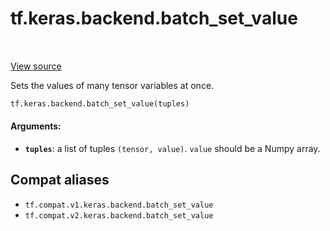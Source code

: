 <div itemscope itemtype="http://developers.google.com/ReferenceObject">
<meta itemprop="name" content="tf.keras.backend.batch_set_value" />
<meta itemprop="path" content="Stable" />
</div>

# tf.keras.backend.batch_set_value

<!-- Insert buttons and diff -->

<table class="tfo-notebook-buttons tfo-api" align="left">
</table>

<a target="_blank" href="/code/stable/tensorflow/python/keras/backend.py">View source</a>



Sets the values of many tensor variables at once.

``` python
tf.keras.backend.batch_set_value(tuples)
```



<!-- Placeholder for "Used in" -->


#### Arguments:


* <b>`tuples`</b>: a list of tuples `(tensor, value)`.
    `value` should be a Numpy array.

## Compat aliases

* `tf.compat.v1.keras.backend.batch_set_value`
* `tf.compat.v2.keras.backend.batch_set_value`

